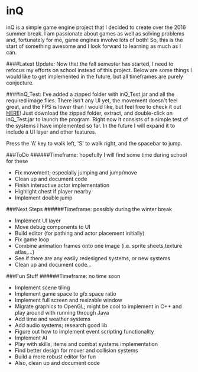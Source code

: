 # inQ
inQ is a simple game engine project that I decided to create over the 2016 summer break. I am passionate about games as well as solving problems and, fortunately for me, game engines involve lots of both! So, this is the start of something awesome and I look forward to learning as much as I can.

####Latest Update:
Now that the fall semester has started, I need to refocus my efforts on school instead of this project. Below are some things I would like to get implemented in the future, but all timeframes are purely conjecture.

####inQ_Test:
I've added a zipped folder with inQ_Test.jar and all the required image files. There isn't any UI yet, the movement doesn't feel great, and the FPS is lower than I would like, but feel free to check it out [HERE](inQ_Test.zip)! Just download the zipped folder, extract, and double-click on inQ_Test.jar to launch the program. Right now it consists of a simple test of the systems I have implemented so far. In the future I will expand it to include a UI layer and other features.

Press the 'A' key to walk left, 'S' to walk right, and the spacebar to jump.

###ToDo
######Timeframe: hopefully I will find some time during school for these
- Fix movement; especially jumping and jump/move
- Clean up and document code
- Finish interactive actor implementation
- Highlight chest if player nearby
- Implement double jump

###Next Steps
######Timeframe: possibly during the winter break
- Implement UI layer
- Move debug components to UI
- Build editor (for pathing and actor placement initially)
- Fix game loop
- Combine animation frames onto one image (i.e. sprite sheets,texture atlas,...)
- See if there are any easily redesigned systems, or new systems
- Clean up and document code...

###Fun Stuff
######Timeframe: no time soon
- Implement scene tiling
- Implement game space to gfx space ratio
- Implement full screen and resizable window
- Migrate graphics to OpenGL; might be cool to implement in C++ and play around with running through Java
- Add time and weather systems
- Add audio systems; research good lib
- Figure out how to implement event scripting functionality
- Implement AI 
- Play with skills, items and combat systems implementation
- Find better design for mover and collision systems
- Build a more robust editor for fun
- Also, clean up and document code
